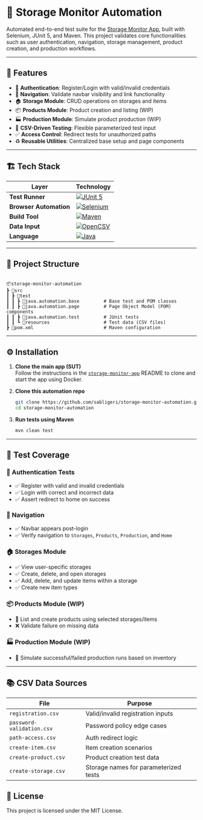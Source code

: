 # 🧪 Storage Monitor Automation

Automated end-to-end test suite for the [Storage Monitor App](https://github.com/sabligeri/storage-monitor-app), built with Selenium, JUnit 5, and Maven. This project validates core functionalities such as user authentication, navigation, storage management, product creation, and production workflows.

---

## 🚀 Features

- 🔐 **Authentication**: Register/Login with valid/invalid credentials
- 🧭 **Navigation**: Validate navbar visibility and link functionality
- 🏠 **Storage Module**: CRUD operations on storages and items
- 📦 **Products Module**: Product creation and listing (WIP)
- 🏭 **Production Module**: Simulate product production (WIP)
- 📄 **CSV-Driven Testing**: Flexible parameterized test input
- ✅ **Access Control**: Redirect tests for unauthorized paths
- ♻️ **Reusable Utilities**: Centralized base setup and page components

---

## 🏗 Tech Stack

| **Layer**              | **Technology**                                                                                                                                                                                                                                                                    |
| ---------------------- | --------------------------------------------------------------------------------------------------------------------------------------------------------------------------------------------------------------------------------------------------------------------------------- |
| **Test Runner**        | [![JUnit 5](https://img.shields.io/badge/-JUnit%205-25A162?logo=java\&logoColor=white)](https://junit.org/junit5/)                                                                                                                                                                |
| **Browser Automation** | [![Selenium](https://img.shields.io/badge/-Selenium-43B02A?logo=selenium\&logoColor=white)](https://www.selenium.dev) |
| **Build Tool**         | [![Maven](https://img.shields.io/badge/-Maven-C71A36?logo=apachemaven\&logoColor=white)](https://maven.apache.org)                                                                                                                                                                |
| **Data Input**         | [![OpenCSV](https://img.shields.io/badge/-OpenCSV-FF6600?logo=csv\&logoColor=white)](http://opencsv.sourceforge.net)                                                                                                                                                              |
| **Language**           | [![Java](https://img.shields.io/badge/-Java%2021-007396?logo=java\&logoColor=white)](https://www.oracle.com/java/)                                                                                                                                                                |


---

## 📁 Project Structure

```

📦storage-monitor-automation
┣ 📂src
┃ ┣ 📂test
┃ ┃ ┣ 📂java.automation.base         # Base test and POM classes
┃ ┃ ┣ 📂java.automation.page         # Page Object Model (POM) components
┃ ┃ ┣ 📂java.automation.test         # JUnit tests
┃ ┃ ┗ 📂resources                    # Test data (CSV files)
┣ 📄pom.xml                          # Maven configuration

```

---

## ⚙️ Installation

1. **Clone the main app (SUT)**  
   Follow the instructions in the [`storage-monitor-app`](https://github.com/sabligeri/storage-monitor-app) README to clone and start the app using Docker.

2. **Clone this automation repo**
   ```bash
   git clone https://github.com/sabligeri/storage-monitor-automation.git
   cd storage-monitor-automation


3. **Run tests using Maven**

   ```bash
   mvn clean test
   ```

---

## 🧪 Test Coverage

### 🔑 Authentication Tests

* ✅ Register with valid and invalid credentials
* ✅ Login with correct and incorrect data
* ✅ Assert redirect to home on success

### 🧭 Navigation

* ✅ Navbar appears post-login
* ✅ Verify navigation to `Storages`, `Products`, `Production`, and `Home`

### 🏠 Storages Module

* ✅ View user-specific storages
* ✅ Create, delete, and open storages
* ✅ Add, delete, and update items within a storage
* ✅ Create new item types

### 📦 Products Module (WIP)

* 🔄 List and create products using selected storages/items
* ❌ Validate failure on missing data

### 🏭 Production Module (WIP)

* 🔄 Simulate successful/failed production runs based on inventory

---

## 📚 CSV Data Sources

| File                      | Purpose                               |
| ------------------------- | ------------------------------------- |
| `registration.csv`        | Valid/invalid registration inputs     |
| `password-validation.csv` | Password policy edge cases            |
| `path-access.csv`         | Auth redirect logic                   |
| `create-item.csv`         | Item creation scenarios               |
| `create-product.csv`      | Product creation test data            |
| `create-storage.csv`      | Storage names for parameterized tests |


## 📄 License

This project is licensed under the MIT License.

